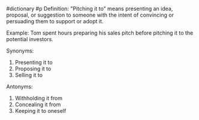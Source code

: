 #dictionary #p 
Definition: "Pitching it to" means presenting an idea, proposal, or suggestion to someone with the intent of convincing or persuading them to support or adopt it.

Example: Tom spent hours preparing his sales pitch before pitching it to the potential investors.

Synonyms:
1. Presenting it to
2. Proposing it to
3. Selling it to

Antonyms:
1. Withholding it from
2. Concealing it from
3. Keeping it to oneself